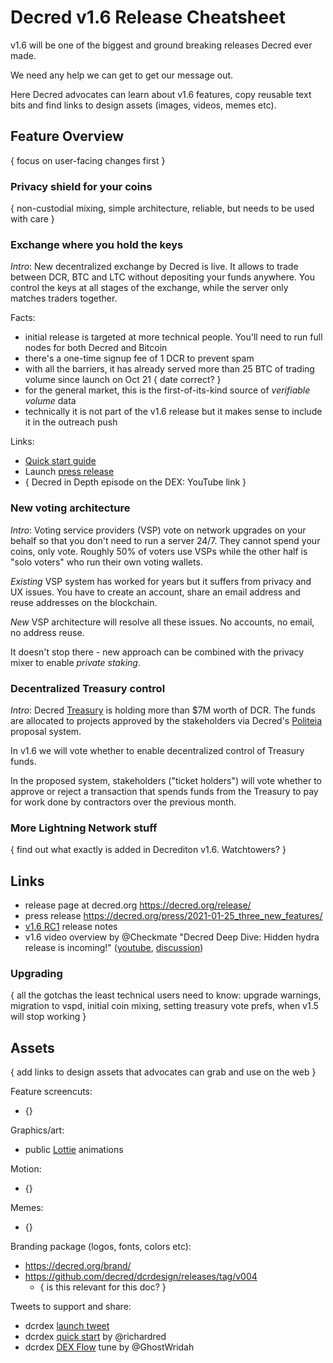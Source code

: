 # Decred v1.6 Release Cheatsheet

v1.6 will be one of the biggest and ground breaking releases Decred ever made.

We need any help we can get to get our message out.

Here Decred advocates can learn about v1.6 features, copy reusable text bits and find links to design assets (images, videos, memes etc).

## Feature Overview

{ focus on user-facing changes first }

### Privacy shield for your coins

{ non-custodial mixing, simple architecture, reliable, but needs to be used with care }

### Exchange where you hold the keys

_Intro_: New decentralized exchange by Decred is live. It allows to trade between DCR, BTC and LTC without depositing your funds anywhere. You control the keys at all stages of the exchange, while the server only matches traders together.

Facts:

- initial release is targeted at more technical people. You'll need to run full nodes for both Decred and Bitcoin
- there's a one-time signup fee of 1 DCR to prevent spam
- with all the barriers, it has already served more than 25 BTC of trading volume since launch on Oct 21 { date correct? }
- for the general market, this is the first-of-its-kind source of _verifiable volume_ data
- technically it is not part of the v1.6 release but it makes sense to include it in the outreach push

Links:

- [Quick start guide](https://medium.com/decred/how-to-get-on-dcrdex-mvp-816d713ec5c0)
- Launch [press release](https://www.prweb.com/releases/decred_announces_launch_of_dcrdex_first_exchange_with_no_trading_fees_seeks_to_disrupt_billion_dollar_crypto_exchange_market/prweb17487844.htm)
- { Decred in Depth episode on the DEX: YouTube link }

### New voting architecture

_Intro_: Voting service providers (VSP) vote on network upgrades on your behalf so that you don't need to run a server 24/7. They cannot spend your coins, only vote. Roughly 50% of voters use VSPs while the other half is "solo voters" who run their own voting wallets.

_Existing_ VSP system has worked for years but it suffers from privacy and UX issues. You have to create an account, share an email address and reuse addresses on the blockchain.

_New_ VSP architecture will resolve all these issues. No accounts, no email, no address reuse.

It doesn't stop there - new approach can be combined with the privacy mixer to enable _private staking_.

### Decentralized Treasury control

_Intro_: Decred [Treasury](https://explorer.dcrdata.org/address/Dcur2mcGjmENx4DhNqDctW5wJCVyT3Qeqkx?n=20&start=0&txntype=merged_debit) is holding more than $7M worth of DCR. The funds are allocated to projects approved by the stakeholders via Decred's [Politeia](https://proposals.decred.org/) proposal system.

In v1.6 we will vote whether to enable decentralized control of Treasury funds.

In the proposed system, stakeholders ("ticket holders") will vote whether to approve or reject a transaction that spends funds from the Treasury to pay for work done by contractors over the previous month.

### More Lightning Network stuff

{ find out what exactly is added in Decrediton v1.6. Watchtowers? }

## Links

- release page at decred.org https://decred.org/release/
- press release https://decred.org/press/2021-01-25_three_new_features/
- [v1.6 RC1](https://github.com/decred/decred-binaries/releases/tag/v1.6.0-rc1) release notes
- v1.6 video overview by @Checkmate "Decred Deep Dive: Hidden hydra release is incoming!" ([youtube](https://www.youtube.com/watch?v=3AxBa-EE8RM), [discussion](https://www.reddit.com/r/decred/comments/klz8ue/decred_deep_dive_hidden_hydra/))

### Upgrading

{ all the gotchas the least technical users need to know: upgrade warnings, migration to vspd, initial coin mixing, setting treasury vote prefs, when v1.5 will stop working }

## Assets

{ add links to design assets that advocates can grab and use on the web }

Feature screencuts:

- {}

Graphics/art:

- public [Lottie](https://lottiefiles.com/user/5870) animations

Motion:

- {}

Memes:

- {}

Branding package (logos, fonts, colors etc):

- https://decred.org/brand/
- https://github.com/decred/dcrdesign/releases/tag/v004
  - { is this relevant for this doc? }

Tweets to support and share:

- dcrdex [launch tweet](https://twitter.com/decredproject/status/1318998573975994373)
- dcrdex [quick start](https://twitter.com/RichardRed0x/status/1321274987341369346) by @richardred
- dcrdex [DEX Flow](https://twitter.com/decredproject/status/1319720945972633600) tune by @GhostWridah
